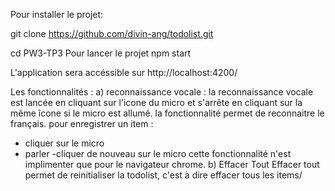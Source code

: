 Pour installer le projet:

git clone https://github.com/divin-ang/todolist.git

cd PW3-TP3
Pour lancer le projet 
npm start

L'application sera accéssible sur http://localhost:4200/

Les fonctionnalités :
 a) reconnaissance vocale : la reconnaissance vocale est lancée en cliquant sur l'icone du micro et s'arrête en cliquant sur la même îcone si le micro est allumé.
la fonctionnalité permet de reconnaitre le français. pour enregistrer un item :
 - cliquer sur le micro 
 - parler
 -cliquer de nouveau sur le micro
cette fonctionnalité n'est implimenter que pour le navigateur chrome.
b) Effacer Tout
Effacer tout permet de reinitialiser la todolist, c'est à dire effacer tous les items/

